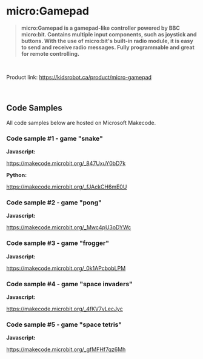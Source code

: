 # micro:Gamepad

> **micro:Gamepad is a gamepad-like controller powered by BBC micro:bit. Contains multiple input components, such as joystick and buttons. With the use of micro:bit's built-in radio module, it is easy to send and receive radio messages. Fully programmable and great for remote controlling.**

<br>

Product link: https://kidsrobot.ca/product/micro-gamepad

<br>

## Code Samples

All code samples below are hosted on Microsoft Makecode.

### Code sample #1 - game "snake"

**Javascript:**

https://makecode.microbit.org/_847UxuY0bD7k

**Python:**

https://makecode.microbit.org/_fJAckCH6mE0U

### Code sample #2 - game "pong"

**Javascript:**

https://makecode.microbit.org/_Mwc4pU3oDYWc

### Code sample #3 - game "frogger"

**Javascript:**

https://makecode.microbit.org/_0k1APcbobLPM

### Code sample #4 - game "space invaders"

**Javascript:**

https://makecode.microbit.org/_4fKV7vLecJyc

### Code sample #5 - game "space tetris"

**Javascript:**

https://makecode.microbit.org/_gfMFHf7qz6Mh

